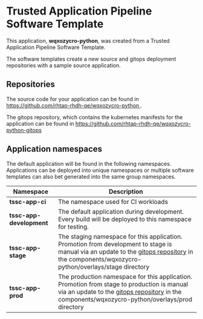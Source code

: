 # Trusted Application Pipeline Software Template

This application, **wqxozycro-python**, was created from a Trusted Application Pipeline Software Template.

The software templates create a new source and gitops deployment repositories with a sample source application. 

## Repositories

The source code for your application can be found in [https://github.com/rhtap-rhdh-qe/wqxozycro-python ](https://github.com/rhtap-rhdh-qe/wqxozycro-python ).
 
The gitops repository, which contains the kubernetes manifests for the application can be found in 
[https://github.com/rhtap-rhdh-qe/wqxozycro-python-gitops ](https://github.com/rhtap-rhdh-qe/wqxozycro-python-gitops ) 

## Application namespaces 

The default application will be found in the following namespaces. Applications can be deployed into unique namespaces or multiple software templates can also bet generated into the same group namespaces.  

|  Namespace   |  Description   |  
| -------- | -------- |
| **tssc-app-ci** | The namespace used for CI workloads |
| **tssc-app-development** | The default application during development. Every build will be deployed to this namespace for testing. |
| **tssc-app-stage** | The staging namespace for this application. Promotion from development to stage is manual via an update to the [gitops repository](https://github.com/rhtap-rhdh-qe/wqxozycro-python-gitops ) in the components/wqxozycro-python/overlays/stage directory |
| **tssc-app-prod** | The production namespace for this application. Promotion from stage to production is manual via an update to the [gitops repository](https://github.com/rhtap-rhdh-qe/wqxozycro-python-gitops ) in the components/wqxozycro-python/overlays/prod directory |